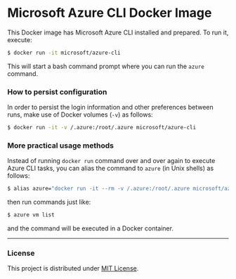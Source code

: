 # Microsoft Azure CLI Docker Image 

This Docker image has Microsoft Azure CLI installed and prepared. To run it, execute:

```bash
$ docker run -it microsoft/azure-cli
```

This will start a bash command prompt where you can run the `azure` command.

### How to persist configuration

In order to persist the login information and other preferences between runs,
make use of Docker volumes (`-v`) as follows:

```bash
$ docker run -it -v /.azure:/root/.azure microsoft/azure-cli
```

### More practical usage methods

Instead of running `docker run` command over and over again to execute Azure CLI
tasks, you can alias the command to `azure` (in Unix shells) as follows:

```bash
$ alias azure="docker run -it --rm -v /.azure:/root/.azure microsoft/azure-cli azure"
```

then run commands just like:

```bash
$ azure vm list
```

and the command will be executed in a Docker container.

------

### License

This project is distributed under [MIT License](LICENSE.md).
